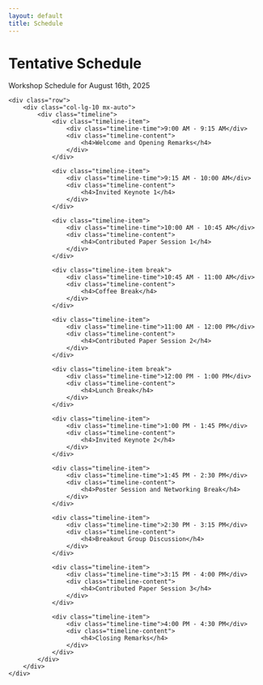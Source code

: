 ```yaml
---
layout: default
title: Schedule
---
```


<div class="container">
    <div class="row">
        <div class="col-12">
            <h1 class="text-center mb-5">Tentative Schedule</h1>
            <p class="text-center lead mb-5">Workshop Schedule for August 16th, 2025</p>
        </div>
    </div>

    <div class="row">
        <div class="col-lg-10 mx-auto">
            <div class="timeline">
                <div class="timeline-item">
                    <div class="timeline-time">9:00 AM - 9:15 AM</div>
                    <div class="timeline-content">
                        <h4>Welcome and Opening Remarks</h4>
                    </div>
                </div>

                <div class="timeline-item">
                    <div class="timeline-time">9:15 AM - 10:00 AM</div>
                    <div class="timeline-content">
                        <h4>Invited Keynote 1</h4>
                    </div>
                </div>

                <div class="timeline-item">
                    <div class="timeline-time">10:00 AM - 10:45 AM</div>
                    <div class="timeline-content">
                        <h4>Contributed Paper Session 1</h4>
                    </div>
                </div>

                <div class="timeline-item break">
                    <div class="timeline-time">10:45 AM - 11:00 AM</div>
                    <div class="timeline-content">
                        <h4>Coffee Break</h4>
                    </div>
                </div>

                <div class="timeline-item">
                    <div class="timeline-time">11:00 AM - 12:00 PM</div>
                    <div class="timeline-content">
                        <h4>Contributed Paper Session 2</h4>
                    </div>
                </div>

                <div class="timeline-item break">
                    <div class="timeline-time">12:00 PM - 1:00 PM</div>
                    <div class="timeline-content">
                        <h4>Lunch Break</h4>
                    </div>
                </div>

                <div class="timeline-item">
                    <div class="timeline-time">1:00 PM - 1:45 PM</div>
                    <div class="timeline-content">
                        <h4>Invited Keynote 2</h4>
                    </div>
                </div>

                <div class="timeline-item">
                    <div class="timeline-time">1:45 PM - 2:30 PM</div>
                    <div class="timeline-content">
                        <h4>Poster Session and Networking Break</h4>
                    </div>
                </div>

                <div class="timeline-item">
                    <div class="timeline-time">2:30 PM - 3:15 PM</div>
                    <div class="timeline-content">
                        <h4>Breakout Group Discussion</h4>
                    </div>
                </div>

                <div class="timeline-item">
                    <div class="timeline-time">3:15 PM - 4:00 PM</div>
                    <div class="timeline-content">
                        <h4>Contributed Paper Session 3</h4>
                    </div>
                </div>

                <div class="timeline-item">
                    <div class="timeline-time">4:00 PM - 4:30 PM</div>
                    <div class="timeline-content">
                        <h4>Closing Remarks</h4>
                    </div>
                </div>
            </div>
        </div>
    </div>
</div>

<style>
.timeline {
    position: relative;
    max-width: 800px;
    margin: 0 auto;
    padding: 40px 0;
}

.timeline::before {
    content: '';
    position: absolute;
    top: 0;
    bottom: 0;
    left: 250px;
    width: 2px;
    background: var(--primary-color);
}

.timeline-item {
    position: relative;
    display: flex;
    margin-bottom: 40px;
    align-items: flex-start;
}

.timeline-item::before {
    content: '';
    position: absolute;
    left: 244px;
    top: 15px;
    width: 14px;
    height: 14px;
    border-radius: 50%;
    background: var(--primary-color);
    z-index: 1;
}

.timeline-item.break::before {
    background: var(--accent-color);
}

.timeline-time {
    width: 220px;
    padding-right: 30px;
    text-align: right;
    font-weight: 600;
    color: var(--primary-color);
    font-size: 1rem;
    line-height: 1.4;
    position: relative;
    top: 8px;
}

.timeline-content {
    flex: 1;
    margin-left: 60px;
    background: white;
    padding: 20px;
    border-radius: 8px;
    box-shadow: 0 3px 10px rgba(0,0,0,0.1);
}

.timeline-content h4 {
    margin: 0;
    color: var(--primary-color);
    font-size: 1.1rem;
}

.break .timeline-content {
    background: var(--light-bg);
}

@media (max-width: 768px) {
    .timeline::before {
        left: 30px;
    }

    .timeline-item {
        flex-direction: column;
    }

    .timeline-item::before {
        left: 24px;
    }

    .timeline-time {
        width: 100%;
        text-align: left;
        padding-left: 60px;
        margin-bottom: 10px;
    }

    .timeline-content {
        margin-left: 60px;
        width: calc(100% - 60px);
    }
}
</style> 